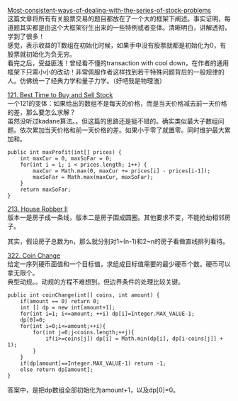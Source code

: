 [Most-consistent-ways-of-dealing-with-the-series-of-stock-problems](https://leetcode.com/problems/best-time-to-buy-and-sell-stock-with-transaction-fee/discuss/108870/Most-consistent-ways-of-dealing-with-the-series-of-stock-problems)<br>
这篇文章将所有有关股票交易的题目都放在了一个大的框架下阐述。事实证明，每道题其实都是由这个大框架衍生出来的一些特例或者变体。清晰明白，讲解透彻，学到了很多！<br>
感觉，表示收益的T数组在初始化时候，如果手中没有股票就都是初始化为0，有股票就初始化为负无穷。<br>
看完之后，受益匪浅！曾经看不懂的transaction with cool down，在作者的通用框架下只需小小的改动！非常佩服作者这样找到若干特殊问题背后的一般规律的人。仿佛统一了经典力学和量子力学。（好吧我是物理渣）

[121. Best Time to Buy and Sell Stock](https://leetcode.com/problems/best-time-to-buy-and-sell-stock/discuss/39038/kadanes-algorithm-since-no-one-has-mentioned-about-this-so-far-in-case-if-interviewer-twists-the-input)<br>
一个121的变体：如果给出的数组不是每天的价格，而是当天价格减去前一天价格的差，那么要怎么求解？<br>
虽然没听过kadane算法。。但这篇的思路还是挺不错的。确实类似最大子数组问题。依次累加当天价格和前一天价格的差。如果小于零了就置零。同时维护最大累加和。
```
public int maxProfit(int[] prices) {
    int maxCur = 0, maxSoFar = 0;
    for(int i = 1; i < prices.length; i++) {
        maxCur = Math.max(0, maxCur += prices[i] - prices[i-1]);
        maxSoFar = Math.max(maxCur, maxSoFar);
    }
    return maxSoFar;
}
```
[213. House Robber II](https://leetcode.com/problems/house-robber-ii)<br>
版本一是房子成一条线，版本二是房子围成圆圈。其他要求不变，不能抢劫相邻房子。

其实，假设房子总数为n，那么就分别对1~(n-1)和2~n的房子看做直线排列看待。

[322. Coin Change](https://leetcode.com/problems/coin-change/description/)<br>
给定一序列硬币面值和一个目标值，求组成目标值需要的最少硬币个数。硬币可以拿无限个。<br>
典型动规。。动规的方程不难想到。但边界条件的处理比较关键。
```
public int coinChange(int[] coins, int amount) {
    if(amount == 0) return 0;
    int [] dp = new int[amount+1];
    for(int i=1; i<=amount; ++i) dp[i]=Integer.MAX_VALUE-1;
    dp[0]=0;
    for(int i=0;i<=amount;++i){
        for(int j=0;j<coins.length;++j){
            if(i>=coins[j]) dp[i] = Math.min(dp[i], dp[i-coins[j]] + 1); 
        }
    }
    if(dp[amount]==Integer.MAX_VALUE-1) return -1;
    else return dp[amount];
}
```
答案中，是把dp数组全部初始化为amount+1，以及dp[0]=0。